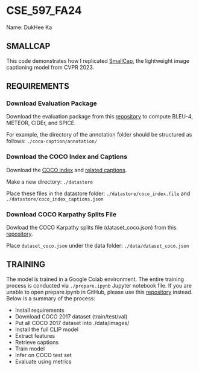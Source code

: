 # CSE_597_FA24
Name: DukHee Ka

## SMALLCAP

This code demonstrates how I replicated [SmallCap](https://openaccess.thecvf.com/content/CVPR2023/papers/Ramos_SmallCap_Lightweight_Image_Captioning_Prompted_With_Retrieval_Augmentation_CVPR_2023_paper.pdf), the lightweight image captioning model from CVPR 2023.

## REQUIREMENTS
### Download Evaluation Package
Download the evaluation package from this [repository](https://github.com/daqingliu/coco-caption.git) to compute BLEU-4, METEOR, CIDEr, and SPICE. 

For example, the directory of the annotation folder should be structured as follows: `./coco-caption/annotation/`


### Download the COCO Index and Captions
Download the [COCO index](https://drive.google.com/file/d/1ZP5I-xbjaNU7cU48C_ctHd95SaA0jBHe/view?usp=sharing) and [related captions](https://drive.google.com/file/d/1BT0Qc6g40fvtnJ_yY0aipfCuCMgu5qaR/view?usp=sharing). 

Make a new directory: `./datastore`

Place these files in the datastore folder: `./datastore/coco_index.file` and `./datastore/coco_index_captions.json`


### Download COCO Karpathy Splits File
Dowload the COCO Karpathy splits file (dataset_coco.json) from this [repository](https://www.kaggle.com/datasets/shtvkumar/karpathy-splits).

Place `dataset_coco.json` under the data folder: `./data/dataset_coco.json`


## TRAINING
The model is trained in a Google Colab environment. The entire training process is conducted via `./prepare.ipynb` Jupyter notebook file. If you are unable to open prepare.ipynb in GitHub, please use this [repository](https://drive.google.com/file/d/1lshRN3rR9z7t8YuVeyQbZyuAcIRjGm1S/view?usp=drive_link) instead. Below is a summary of the process:
- Install requirements
- Download COCO 2017 dataset (train/test/val)
- Put all COCO 2017 dataset into ./data/images/
- Install the full CLIP model
- Extract features
- Retrieve captions
- Train model
- Infer on COCO test set
- Evaluate using metrics






